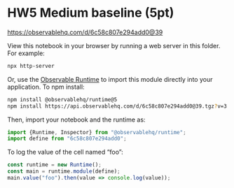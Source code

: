 # HW5 Medium baseline (5pt)

https://observablehq.com/d/6c58c807e294add0@39

View this notebook in your browser by running a web server in this folder. For
example:

~~~sh
npx http-server
~~~

Or, use the [Observable Runtime](https://github.com/observablehq/runtime) to
import this module directly into your application. To npm install:

~~~sh
npm install @observablehq/runtime@5
npm install https://api.observablehq.com/d/6c58c807e294add0@39.tgz?v=3
~~~

Then, import your notebook and the runtime as:

~~~js
import {Runtime, Inspector} from "@observablehq/runtime";
import define from "6c58c807e294add0";
~~~

To log the value of the cell named “foo”:

~~~js
const runtime = new Runtime();
const main = runtime.module(define);
main.value("foo").then(value => console.log(value));
~~~
